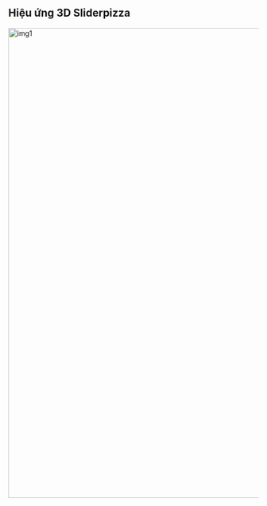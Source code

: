 ## Hiệu ứng 3D Sliderpizza

<img width="1920" height="945" alt="img1" src="https://github.com/user-attachments/assets/82be7308-afa2-4c3b-aa3f-90207aa81816" />

